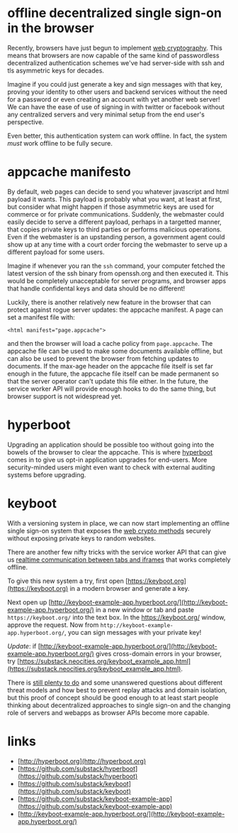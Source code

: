 # offline decentralized single sign-on in the browser

Recently, browsers have just begun to implement
[web cryptography](http://www.w3.org/TR/WebCryptoAPI/).
This means that browsers are now capable of the same kind of passwordless
decentralized authentication schemes we've had server-side with ssh and tls
asymmetric keys for decades.

Imagine if you could just generate a key and sign messages with that key,
proving your identity to other users and backend services without the need for a
password or even creating an account with yet another web server!
We can have the ease of use of signing in with twitter or facebook without any
centralized servers and very minimal setup from the end user's perspective.

Even better, this authentication system can work offline. In fact, the system
*must* work offline to be fully secure.

# appcache manifesto

By default, web pages can decide to send you whatever javascript and html
payload it wants. This payload is probably what you want, at least at first, but
consider what might happen if those asymmetric keys are used for commerce or for
private communications. Suddenly, the webmaster could easily decide to serve a
different payload, perhaps in a targetted manner, that copies private keys to
third parties or performs malicious operations. Even if the webmaster is an
upstanding person, a government agent could show up at any time with a court
order forcing the webmaster to serve up a different payload for some users.

Imagine if whenever you ran the `ssh` command, your computer fetched the latest
version of the ssh binary from openssh.org and then executed it. This would be
completely unacceptable for server programs, and browser apps that handle
confidental keys and data should be no different!

Luckily, there is another relatively new feature in the browser that can protect
against rogue server updates: the appcache manifest. A page can set a manifest
file with:

```
<html manifest="page.appcache">
```

and then the browser will load a cache policy from `page.appcache`. The
appcache file can be used to make some documents available offline, but can also
be used to prevent the browser from fetching updates to documents. If the
max-age header on the appcache file itself is set far enough in the future, the
appcache file itself can be made permanent so that the server operator can't
update this file either. In the future, the service worker API will provide
enough hooks to do the same thing, but browser support is not widespread yet.

# hyperboot

Upgrading an application should be possible too without going into the bowels of
the browser to clear the appcache. This is where
[hyperboot](http://hyperboot.org) comes in to give us opt-in application
upgrades for end-users. More security-minded users might even want to check with
external auditing systems before upgrading.

# keyboot

With a versioning system in place, we can now start implementing an offline
single sign-on system that exposes the
[web crypto methods](http://msdn.microsoft.com/en-us/library/ie/dn302321%28v=vs.85%29.aspx)
securely without exposing private keys to random websites.

There are another few nifty tricks with the service worker API that can give us
[realtime communication between tabs and
iframes](https://npmjs.org/package/page-bus)
that works completely offline.

To give this new system a try, first open
[https://keyboot.org](https://keyboot.org) in a modern browser and generate a
key.

Next open up
[http://keyboot-example-app.hyperboot.org/](http://keyboot-example-app.hyperboot.org/)
in a new window or tab and paste `https://keyboot.org/` into the text box.
In the https://keyboot.org/ window, approve the request. Now from
`http://keyboot-example-app.hyperboot.org/`, you can sign messages with your
private key!

*Update*: if [http://keyboot-example-app.hyperboot.org/](http://keyboot-example-app.hyperboot.org/)
gives cross-domain errors in your browser, try
[https://substack.neocities.org/keyboot_example_app.html](https://substack.neocities.org/keyboot_example_app.html).

There is [still plenty to do](https://github.com/substack/keyboot/issues) and
some unanswered questions about different threat models and how best to prevent
replay attacks and domain isolation, but this proof of concept should be good
enough to at least start people thinking about decentralized approaches to
single sign-on and the changing role of servers and webapps as browser APIs
become more capable.

# links

* [http://hyperboot.org](http://hyperboot.org)
* [https://github.com/substack/hyperboot](https://github.com/substack/hyperboot)
* [https://github.com/substack/keyboot](https://github.com/substack/keyboot)
* [https://github.com/substack/keyboot-example-app](https://github.com/substack/keyboot-example-app)
* [http://keyboot-example-app.hyperboot.org/](http://keyboot-example-app.hyperboot.org/)

